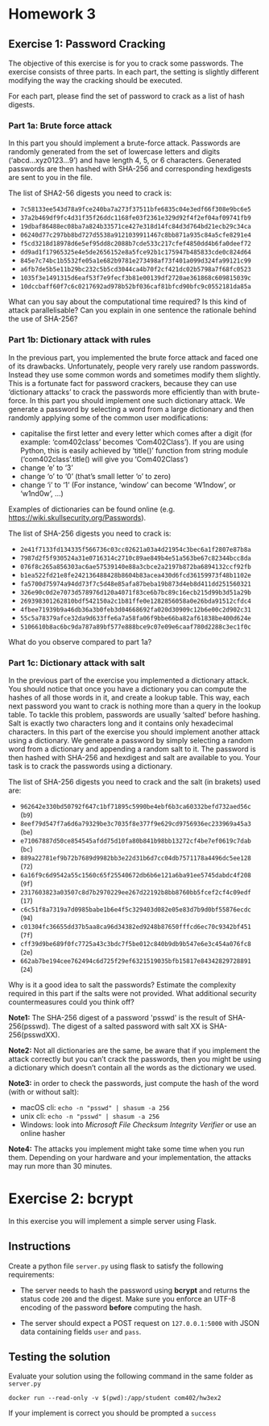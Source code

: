 # Homework 3

## Exercise 1: Password Cracking

The objective of this exercise is for you to crack some passwords. The exercise consists of three parts. In each part, the setting is slightly different modifying the way the cracking should be executed.  

For each part, please find the set of password to crack as a list of hash digests.  

### Part 1a: Brute force attack
In this part you should implement a brute-force attack. Passwords are randomly generated from the set of lowercase letters and digits (‘abcd...xyz0123...9’) and have length 4, 5, or 6 characters. Generated passwords are then hashed with SHA-256 and corresponding hexdigests are sent to you in the file.  

The list of SHA2-56 digests you need to crack is:

- `7c58133ee543d78a9fce240ba7a273f37511bfe6835c04e3edf66f308e9bc6e5`
- `37a2b469df9fc4d31f35f26ddc1168fe03f2361e329d92f4f2ef04af09741fb9`
- `19dbaf86488ec08ba7a824b33571ce427e318d14fc84d3d764bd21ecb29c34ca`
- `06240d77c297bb8bd727d5538a9121039911467c8bb871a935c84a5cfe8291e4`
- `f5cd3218d18978d6e5ef95dd8c2088b7cde533c217cfef4850dd4b6fa0deef72`
- `dd9ad1f17965325e4e5de2656152e8a5fce92b1c175947b485833cde0c824d64`
- `845e7c74bc1b5532fe05a1e682b9781e273498af73f401a099d324fa99121c99`
- `a6fb7de5b5e11b29bc232c5b5cd3044ca4b70f2cf421dc02b5798a7f68fc0523`
- `1035f3e1491315d6eaf53f7e9fecf3b81e00139df2720ae361868c609815039c`
- `10dccbaff60f7c6c0217692ad978b52bf036caf81bfcd90bfc9c0552181da85a`


What can you say about the computational time required? Is this kind of attack parallelisable? Can you explain in one sentence the rationale behind the use of SHA-256? 


### Part 1b: Dictionary attack with rules 
In the previous part, you implemented the brute force attack and faced one of its drawbacks. Unfortunately, people very rarely use random passwords. Instead they use some common words and sometimes modify them slightly. This is a fortunate fact for password crackers, because they can use ‘dictionary attacks’ to crack the passwords more efficiently than with brute-force. In this part you should implement one such dictionary attack. We generate a password by selecting a word from a large dictionary and then randomly applying some of the common user modifications:

- capitalise the first letter and every letter which comes after a digit (for example: ‘com402class’ becomes ‘Com402Class’). If you are using Python, this is easily achieved by ‘title()’ function from string module (‘com402class’.title() will give you ‘Com402Class’)
- change ‘e’ to ‘3’
- change ‘o’ to ‘0’ (that’s small letter ‘o’ to zero)
- change ‘i’ to ‘1’
(For instance, ‘window’ can become ‘W1ndow’, or ‘w1nd0w’, …)  

Examples of dictionaries can be found online (e.g. https://wiki.skullsecurity.org/Passwords).  

The list of SHA-256 digests you need to crack is: 

- `2e41f7133fd134335f566736c03cc02621a03a4d21954c3bec6a1f2807e87b8a`
- `7987d2f5f930524a31e0716314c2710c89ae849b4e51a563be67c82344bcc8da`
- `076f8c265a856303ac6ae57539140e88a3cbce2a2197b872ba6894132ccf92fb`
- `b1ea522fd21e8fe242136488428b8604b83acea430d6fcd36159973f48b1102e`
- `fa5700d75974a94dd73f7c5d48e85afa87beba19b873d4eb8d411dd251560321`
- `326e90c0d2e7073d578976d120a4071f83ce6b7bc89c16ecb215d99b3d51a29b`
- `269398301262810bdf542150a2c1b81ffe0e1282856058a0e26bda91512cfdc4`
- `4fbee71939b9a46db36a3b0feb3d04668692fa020d30909c12b6e00c2d902c31`
- `55c5a78379afce32da9d633ffe6a7a58fa06f9bbe66ba82af61838be400d624e`
- `5106610b8ac6bc9da787a89bf577e888bce9c07e09e6caaf780d2288c3ec1f0c`


What do you observe compared to part 1a? 


### Part 1c: Dictionary attack with salt
In the previous part of the exercise you implemented a dictionary attack. You should notice that once you have a dictionary you can compute the hashes of all those words in it, and create a lookup table. This way, each next password you want to crack is nothing more than a query in the lookup table. To tackle this problem, passwords are usually ‘salted’ before hashing. Salt is exactly two characters long and it contains only hexadecimal characters. In this part of the exercise you should implement another attack using a dictionary. We generate a password by simply selecting a random word from a dictionary and appending a random salt to it. The password is then hashed with SHA-256 and hexdigest and salt are available to you. Your task is to crack the passwords using a dictionary.  

The list of SHA-256 digests you need to crack and the salt (in brakets) used are:

- `962642e330bd50792f647c1bf71895c5990be4ebf6b3ca60332befd732aed56c` (`b9`)
- `8eef79d547f7a6d6a79329be3c7035f8e377f9e629cd9756936ec233969a45a3` (`be`)
- `e71067887d50ce854545afdd75d10fa80b841b98bb13272cf4be7ef0619c7dab` (`bc`)
- `889a22781ef9b72b7689d9982bb3e22d31b6d7cc04db7571178a4496dc5ee128` (`72`)
- `6a16f9c6d9542a55c1560c65f25540672db6b6e121a6ba91ee5745dabdc4f208` (`9f`)
- `2317603823a03507c8d7b2970229ee267d22192b8bb8760bb5fcef2cf4c09edf` (`17`)
- `c6c51f8a7319a7d0985babe1b6e4f5c329403d082e05e83d7b9d0bf55876ecdc` (`94`)
- `c01304fc36655dd37b5aa8ca96d34382ed9248b87650fffcd6ec70c9342bf451` (`7f`)
- `cff39d9be689f0fc7725a43c3bdc7f5be012c840b9db9b547e6e3c454a076fc8` (`2e`)
- `662ab7be194cee762494c6d725f29ef6321519035bfb15817e84342829728891` (`24`)

Why is it a good idea to salt the passwords? Estimate the complexity required in this part if the salts were not provided. What additional security countermeasures could you think off? 



**Note1:** The SHA-256 digest of a password 'psswd' is the result of SHA-256(psswd). The digest of a salted password with salt XX is SHA-256(psswdXX).  

**Note2:** Not all dictionaries are the same, be aware that if you implement the attack correctly but you can’t crack the passwords, then you might be using a dictionary which doesn’t contain all the words as the dictionary we used.  

**Note3:** in order to check the passwords, just compute the hash of the word (with or without salt):

- macOS cli: `echo -n "psswd" | shasum -a 256` 
- unix cli: `echo -n "psswd" | shasum -a 256` 
- Windows: look into _Microsoft File Checksum Integrity Verifier_ or use an online hasher    

**Note4:** The attacks you implement might take some time when you run them. Depending on your hardware and your implementation, the attacks may run more than 30 minutes.  



# Exercise 2: bcrypt
In this exercise you will implement a simple server using Flask. 

## Instructions
Create a python file `server.py` using flask to satisfy the following requirements:

- The server needs to hash the password using **bcrypt** and returns the status code `200` and the digest. Make sure you enforce an UTF-8 encoding of the password **before** computing the hash.  

- The server should expect a POST request on `127.0.0.1:5000` with JSON data containing fields `user` and `pass`.  

## Testing the solution 
Evaluate your solution using the following command in the same folder as `server.py`  

`docker run --read-only -v $(pwd):/app/student com402/hw3ex2`   

If your implement is correct you should be prompted a `success`